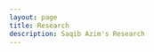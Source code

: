 ```yaml
---
layout: page
title: Research
description: Saqib Azim's Research
---
```


<!-- My interests span a breadth of fields including perception, mapping and control with respect to robotics, computational imaging and statistical learning. I am fascinated by the propects of combining modern learning methods with model-based approaches to achieve robust real-world systems.

### Patent Filed
#### 2018
* **Indoor Positioning System using LSTMs over WLAN Network**<br>
[Pranav Sankhe](https://sabsathai.github.io/), **[Saqib Azim](https://saqib1707.github.io)** and [Sachin Goyal](https://github.com/saching007)<br>
*Indian Patent Filed with Application No* 201821047043<br>

### Publications
#### 2018
* **Indoor Positioning System using LSTMs over WLAN network** [![pdf Logo]({{BASE_PATH}}/assets/pdf_favicon.ico)]({{BASE_PATH}}/assets/Indoor_Positioning_System_using_LSTMs_over_WLAN_Network.pdf)<br>
[Pranav Sankhe](https://sabsathai.github.io/), **[Saqib Azim](https://saqib1707.github.io)**, [Sachin Goyal](https://github.com/saching007), [Tanya Choudhary](), [Kumar Appaiah](https://www.ee.iitb.ac.in/~akumar/) and [Sukumar Srikant](http://www.sc.iitb.ac.in/~srikant/dokuwiki/doku.php)<br>
_Submitted to IEEE International Conference on Communications (ICC) 2019_<br> -->